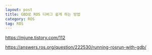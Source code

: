 ```yaml
---
layout: post
title: GBD로 ROS 디버그 쉽게 하는 방법
category: ROS
tag: ROS
---
```


https://mjune.tistory.com/112

https://answers.ros.org/question/222530/running-rosrun-with-gdb/
